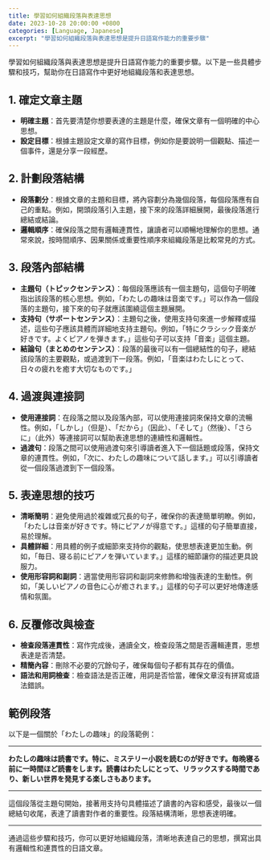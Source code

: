 ```yaml
---
title: 學習如何組織段落與表達思想
date: 2023-10-28 20:00:00 +0800
categories: [Language, Japanese]
excerpt: "學習如何組織段落與表達思想是提升日語寫作能力的重要步驟"
---
```


學習如何組織段落與表達思想是提升日語寫作能力的重要步驟。以下是一些具體步驟和技巧，幫助你在日語寫作中更好地組織段落和表達思想。

## **1. 確定文章主題**
- **明確主題**：首先要清楚你想要表達的主題是什麼，確保文章有一個明確的中心思想。
- **設定目標**：根據主題設定文章的寫作目標，例如你是要說明一個觀點、描述一個事件，還是分享一段經歷。

## **2. 計劃段落結構**
- **段落劃分**：根據文章的主題和目標，將內容劃分為幾個段落，每個段落應有自己的重點。例如，開頭段落引入主題，接下來的段落詳細展開，最後段落進行總結或結論。
- **邏輯順序**：確保段落之間有邏輯連貫性，讓讀者可以順暢地理解你的思想。通常來說，按時間順序、因果關係或重要性順序來組織段落是比較常見的方式。

## **3. 段落內部結構**
- **主題句（トピックセンテンス）**：每個段落應該有一個主題句，這個句子明確指出該段落的核心思想。例如，「わたしの趣味は音楽です。」可以作為一個段落的主題句，接下來的句子就應該圍繞這個主題展開。
- **支持句（サポートセンテンス）**：主題句之後，使用支持句來進一步解釋或描述，這些句子應該具體而詳細地支持主題句。例如，「特にクラシック音楽が好きです。よくピアノを弾きます。」這些句子可以支持「音楽」這個主題。
- **結論句（まとめのセンテンス）**：段落的最後可以有一個總結性的句子，總結該段落的主要觀點，或過渡到下一段落。例如，「音楽はわたしにとって、日々の疲れを癒す大切なものです。」

## **4. 過渡與連接詞**
- **使用連接詞**：在段落之間以及段落內部，可以使用連接詞來保持文章的流暢性。例如，「しかし」（但是）、「だから」（因此）、「そして」（然後）、「さらに」（此外）等連接詞可以幫助表達思想的連續性和邏輯性。
- **過渡句**：段落之間可以使用過渡句來引導讀者進入下一個話題或段落，保持文章的連貫性。例如，「次に、わたしの趣味について話します。」可以引導讀者從一個段落過渡到下一個段落。

## **5. 表達思想的技巧**
- **清晰簡明**：避免使用過於複雜或冗長的句子，確保你的表達簡單明瞭。例如，「わたしは音楽が好きです。特にピアノが得意です。」這樣的句子簡單直接，易於理解。
- **具體詳細**：用具體的例子或細節來支持你的觀點，使思想表達更加生動。例如，「毎日、寝る前にピアノを弾いています。」這樣的細節讓你的描述更具說服力。
- **使用形容詞和副詞**：適當使用形容詞和副詞來修飾和增強表達的生動性。例如，「美しいピアノの音色に心が癒されます。」這樣的句子可以更好地傳達感情和氛圍。

## **6. 反覆修改與檢查**
- **檢查段落連貫性**：寫作完成後，通讀全文，檢查段落之間是否邏輯連貫，思想表達是否清楚。
- **精簡內容**：刪除不必要的冗餘句子，確保每個句子都有其存在的價值。
- **語法和用詞檢查**：檢查語法是否正確，用詞是否恰當，確保文章沒有拼寫或語法錯誤。

## **範例段落**
以下是一個關於「わたしの趣味」的段落範例：

---

**わたしの趣味は読書です。特に、ミステリー小説を読むのが好きです。毎晩寝る前に一時間ほど読書をします。読書はわたしにとって、リラックスする時間であり、新しい世界を発見する楽しさもあります。**

---

這個段落從主題句開始，接著用支持句具體描述了讀書的內容和感受，最後以一個總結句收尾，表達了讀書對作者的重要性。段落結構清晰，思想表達明確。

---

通過這些步驟和技巧，你可以更好地組織段落，清晰地表達自己的思想，撰寫出具有邏輯性和連貫性的日語文章。
